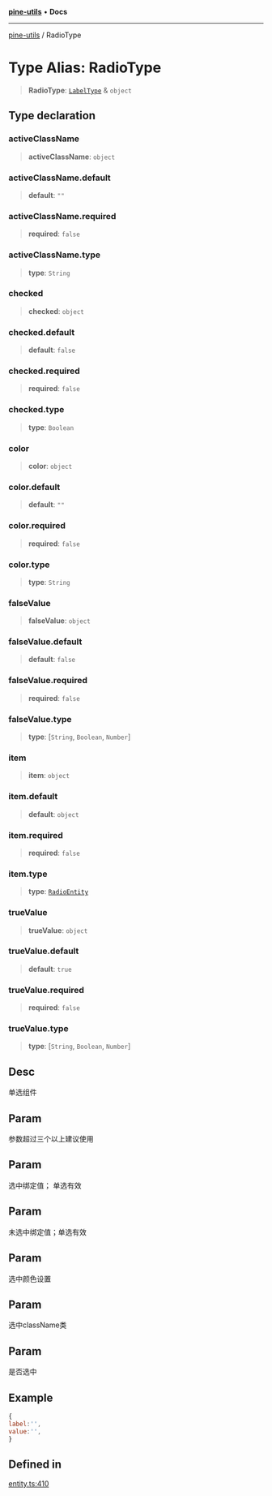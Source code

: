 [**pine-utils**](../README.md) • **Docs**

***

[pine-utils](../globals.md) / RadioType

# Type Alias: RadioType

> **RadioType**: [`LabelType`](LabelType.md) & `object`

<identifier>

## Type declaration

### activeClassName

> **activeClassName**: `object`

### activeClassName.default

> **default**: `""`

### activeClassName.required

> **required**: `false`

### activeClassName.type

> **type**: `String`

### checked

> **checked**: `object`

### checked.default

> **default**: `false`

### checked.required

> **required**: `false`

### checked.type

> **type**: `Boolean`

### color

> **color**: `object`

### color.default

> **default**: `""`

### color.required

> **required**: `false`

### color.type

> **type**: `String`

### falseValue

> **falseValue**: `object`

### falseValue.default

> **default**: `false`

### falseValue.required

> **required**: `false`

### falseValue.type

> **type**: [`String`, `Boolean`, `Number`]

### item

> **item**: `object`

### item.default

> **default**: `object`

### item.required

> **required**: `false`

### item.type

> **type**: [`RadioEntity`](../interfaces/RadioEntity.md)

### trueValue

> **trueValue**: `object`

### trueValue.default

> **default**: `true`

### trueValue.required

> **required**: `false`

### trueValue.type

> **type**: [`String`, `Boolean`, `Number`]

## Desc

单选组件

## Param

参数超过三个以上建议使用

## Param

选中绑定值； 单选有效

## Param

未选中绑定值；单选有效

## Param

选中颜色设置

## Param

选中className类

## Param

是否选中

## Example

```js
{
label:'',
value:'',
}
```

## Defined in

[entity.ts:410](https://github.com/byzhyt/pine-utils/blob/924fa77904d2b99c7ab94631f9f8a700b695aa96/src/entity.ts#L410)
